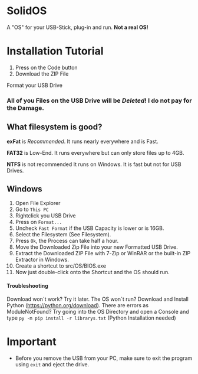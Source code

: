# SolidOS
A "OS" for your USB-Stick, plug-in and run.
**Not a real OS!**

# Installation Tutorial
1. Press on the Code button
2. Download the ZIP File

Format your USB Drive
### All of you Files on the USB Drive will be *Deleted*! I do not pay for the Damage.

## What filesystem is good?

**exFat** is *Recommended*.
It runs nearly everywhere and is Fast.

**FAT32** is Low-End.
It runs everywhere but can only store files up to 4GB.

**NTFS** is not recommended
It runs on Windows. It is fast but not for USB Drives.

## Windows
1. Open File Explorer
2. Go to `This PC`
3. Rightclick you USB Drive
4. Press on `Format...`
5. Uncheck `Fast Format` if the USB Capacity is lower or is 16GB.
6. Select the Filesystem (See Filesystem).
7. Press `Ok`, the Process can take half a hour.
8. Move the Downloaded Zip File into your new Formatted USB Drive.
9. Extract the Downloaded ZIP File with 7-Zip or WinRAR or the built-in ZIP Extractor in Windows.
10. Create a shortcut to src/OS/BIOS.exe
11. Now just double-click onto the Shortcut and the OS should run.
#### Troubleshooting
Download won´t work? Try it later.
The OS won´t run? Download and Install Python (https://python.org/download).
There are errors as ModuleNotFound? Try going into the OS Directory and open a Console and type `py -m pip install -r librarys.txt` (Python Installation needed)

# Important
- Before you remove the USB from your PC, make sure to exit the program using `exit` and eject the drive.
